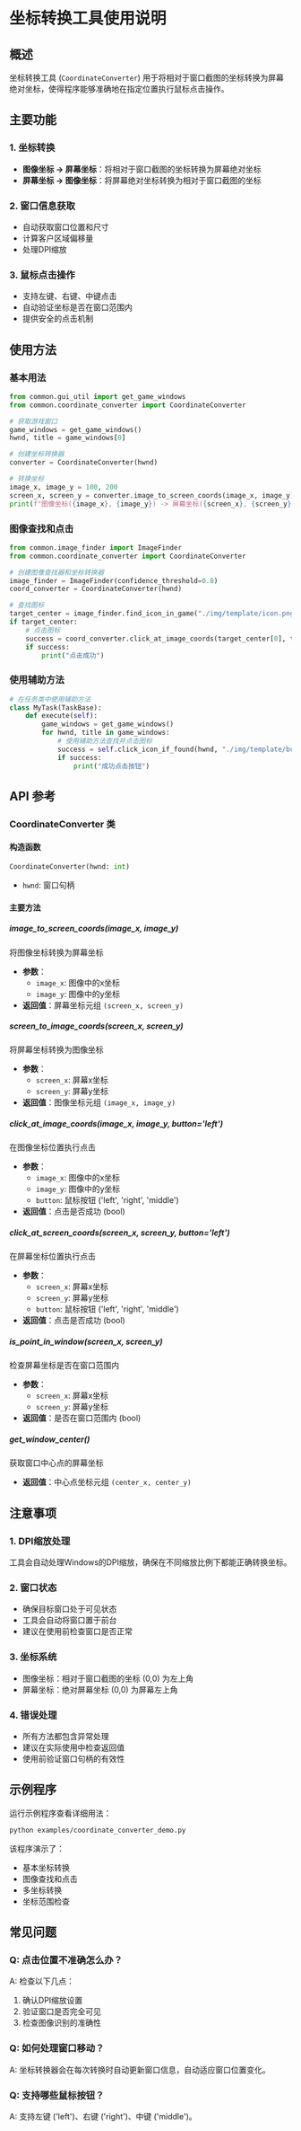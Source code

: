 # 坐标转换工具使用说明

## 概述

坐标转换工具 (`CoordinateConverter`) 用于将相对于窗口截图的坐标转换为屏幕绝对坐标，使得程序能够准确地在指定位置执行鼠标点击操作。

## 主要功能

### 1. 坐标转换
- **图像坐标 → 屏幕坐标**：将相对于窗口截图的坐标转换为屏幕绝对坐标
- **屏幕坐标 → 图像坐标**：将屏幕绝对坐标转换为相对于窗口截图的坐标

### 2. 窗口信息获取
- 自动获取窗口位置和尺寸
- 计算客户区域偏移量
- 处理DPI缩放

### 3. 鼠标点击操作
- 支持左键、右键、中键点击
- 自动验证坐标是否在窗口范围内
- 提供安全的点击机制

## 使用方法

### 基本用法

```python
from common.gui_util import get_game_windows
from common.coordinate_converter import CoordinateConverter

# 获取游戏窗口
game_windows = get_game_windows()
hwnd, title = game_windows[0]

# 创建坐标转换器
converter = CoordinateConverter(hwnd)

# 转换坐标
image_x, image_y = 100, 200
screen_x, screen_y = converter.image_to_screen_coords(image_x, image_y)
print(f"图像坐标({image_x}, {image_y}) -> 屏幕坐标({screen_x}, {screen_y})")
```

### 图像查找和点击

```python
from common.image_finder import ImageFinder
from common.coordinate_converter import CoordinateConverter

# 创建图像查找器和坐标转换器
image_finder = ImageFinder(confidence_threshold=0.8)
coord_converter = CoordinateConverter(hwnd)

# 查找图标
target_center = image_finder.find_icon_in_game("./img/template/icon.png")
if target_center:
    # 点击图标
    success = coord_converter.click_at_image_coords(target_center[0], target_center[1])
    if success:
        print("点击成功")
```

### 使用辅助方法

```python
# 在任务类中使用辅助方法
class MyTask(TaskBase):
    def execute(self):
        game_windows = get_game_windows()
        for hwnd, title in game_windows:
            # 使用辅助方法查找并点击图标
            success = self.click_icon_if_found(hwnd, "./img/template/button.png", "按钮")
            if success:
                print("成功点击按钮")
```

## API 参考

### CoordinateConverter 类

#### 构造函数
```python
CoordinateConverter(hwnd: int)
```
- `hwnd`: 窗口句柄

#### 主要方法

##### image_to_screen_coords(image_x, image_y)
将图像坐标转换为屏幕坐标
- **参数**：
  - `image_x`: 图像中的x坐标
  - `image_y`: 图像中的y坐标
- **返回值**：屏幕坐标元组 `(screen_x, screen_y)`

##### screen_to_image_coords(screen_x, screen_y)
将屏幕坐标转换为图像坐标
- **参数**：
  - `screen_x`: 屏幕x坐标
  - `screen_y`: 屏幕y坐标
- **返回值**：图像坐标元组 `(image_x, image_y)`

##### click_at_image_coords(image_x, image_y, button='left')
在图像坐标位置执行点击
- **参数**：
  - `image_x`: 图像中的x坐标
  - `image_y`: 图像中的y坐标
  - `button`: 鼠标按钮 ('left', 'right', 'middle')
- **返回值**：点击是否成功 (bool)

##### click_at_screen_coords(screen_x, screen_y, button='left')
在屏幕坐标位置执行点击
- **参数**：
  - `screen_x`: 屏幕x坐标
  - `screen_y`: 屏幕y坐标
  - `button`: 鼠标按钮 ('left', 'right', 'middle')
- **返回值**：点击是否成功 (bool)

##### is_point_in_window(screen_x, screen_y)
检查屏幕坐标是否在窗口范围内
- **参数**：
  - `screen_x`: 屏幕x坐标
  - `screen_y`: 屏幕y坐标
- **返回值**：是否在窗口范围内 (bool)

##### get_window_center()
获取窗口中心点的屏幕坐标
- **返回值**：中心点坐标元组 `(center_x, center_y)`

## 注意事项

### 1. DPI缩放处理
工具会自动处理Windows的DPI缩放，确保在不同缩放比例下都能正确转换坐标。

### 2. 窗口状态
- 确保目标窗口处于可见状态
- 工具会自动将窗口置于前台
- 建议在使用前检查窗口是否正常

### 3. 坐标系统
- 图像坐标：相对于窗口截图的坐标 (0,0) 为左上角
- 屏幕坐标：绝对屏幕坐标 (0,0) 为屏幕左上角

### 4. 错误处理
- 所有方法都包含异常处理
- 建议在实际使用中检查返回值
- 使用前验证窗口句柄的有效性

## 示例程序

运行示例程序查看详细用法：

```bash
python examples/coordinate_converter_demo.py
```

该程序演示了：
- 基本坐标转换
- 图像查找和点击
- 多坐标转换
- 坐标范围检查

## 常见问题

### Q: 点击位置不准确怎么办？
A: 检查以下几点：
1. 确认DPI缩放设置
2. 验证窗口是否完全可见
3. 检查图像识别的准确性

### Q: 如何处理窗口移动？
A: 坐标转换器会在每次转换时自动更新窗口信息，自动适应窗口位置变化。

### Q: 支持哪些鼠标按钮？
A: 支持左键 ('left')、右键 ('right')、中键 ('middle')。 